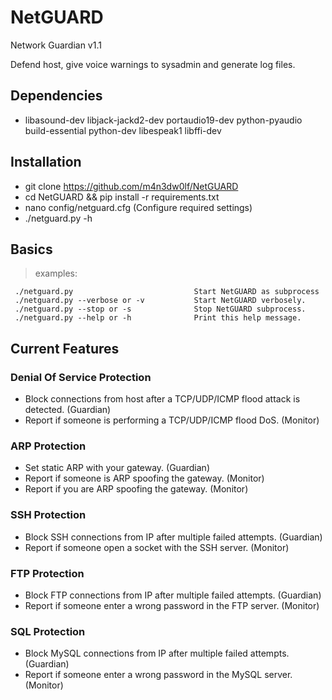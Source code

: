 # NetGUARD
Network Guardian v1.1 <br/>

Defend host, give voice warnings to sysadmin and generate log files.<br />

## Dependencies

 - libasound-dev libjack-jackd2-dev portaudio19-dev python-pyaudio build-essential python-dev libespeak1 libffi-dev

## Installation

 - git clone https://github.com/m4n3dw0lf/NetGUARD
 - cd NetGUARD && pip install -r requirements.txt
 - nano config/netguard.cfg (Configure required settings)
 - ./netguard.py -h

## Basics

  > examples:

```
 ./netguard.py 				             Start NetGUARD as subprocess
 ./netguard.py --verbose or -v           Start NetGUARD verbosely.
 ./netguard.py --stop or -s              Stop NetGUARD subprocess.
 ./netguard.py --help or -h              Print this help message.
```

## Current Features


### Denial Of Service Protection

  - Block connections from host after a TCP/UDP/ICMP flood attack is detected.   (Guardian)
  - Report if someone is performing a TCP/UDP/ICMP flood DoS.	                 (Monitor)

### ARP Protection
  
  - Set static ARP with your gateway.                                       (Guardian)
  - Report if someone is ARP spoofing the gateway.                          (Monitor)
  - Report if you are ARP spoofing the gateway.                             (Monitor)

### SSH Protection

  - Block SSH connections from IP after multiple failed attempts.           (Guardian)
  - Report if someone open a socket with the SSH server.                    (Monitor)

### FTP Protection

  - Block FTP connections from IP after multiple failed attempts.           (Guardian)
  - Report if someone enter a wrong password in the FTP server.             (Monitor)

### SQL Protection

  - Block MySQL connections from IP after multiple failed attempts.         (Guardian)
  - Report if someone enter a wrong password in the MySQL server.           (Monitor)
